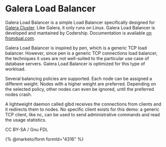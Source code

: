 
# Galera Load Balancer

Galera Load Balancer is a simple Load Balancer specifically designed for [Galera Cluster](/kb/en/galera/). Like Galera, it only runs on Linux. Galera Load Balancer is developed and mantained by Codership. Documentation is available [on fromdual.com](https://www.fromdual.com/galera-load-balancer-documentation).


Galera Load Balancer is inspired by pen, which is a generic TCP load balancer. However, since pen is a generic TCP connections load balancer, the techniques it uses are not well-suited to the particular use case of database servers. Galera Load Balancer is optimized for this type of workload.


Several balancing policies are supported. Each node can be assigned a different weight. Nodes with a higher weight are preferred. Depending on the selected policy, other nodes can even be ignored, until the preferred nodes crash.


A lightweight daemon called glbd receives the connections from clients and it redirects them to nodes. No specific client exists for this demo: a generic TCP client, like nc, can be used to send administrative commands and read the usage statistics.


CC BY-SA / Gnu FDL


{% @marketo/form formId="4316" %}
